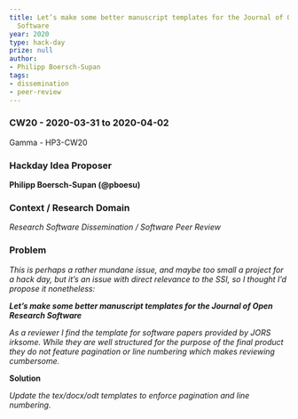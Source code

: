 ```yaml
---
title: Let’s make some better manuscript templates for the Journal of Open Research
  Software
year: 2020
type: hack-day
prize: null
author:
- Philipp Boersch-Supan
tags:
- dissemination
- peer-review
---
```



### CW20 - 2020-03-31 to 2020-04-02

Gamma - HP3-CW20


### **Hackday Idea Proposer**

**Philipp Boersch-Supan (@pboesu)**


### **Context / Research Domain**

_Research Software Dissemination / Software Peer Review_


### **Problem**

_This is perhaps a rather mundane issue, and maybe too small a project for a hack day, but it’s an issue with direct relevance to the SSI, so I thought I’d propose it nonetheless:_

**_Let’s make some better manuscript templates for the Journal of Open Research Software_**

_As a reviewer I find the template for software papers provided by JORS irksome. While they are well structured for the purpose of the final product they do not feature pagination or line numbering which makes reviewing cumbersome._

**Solution**

_Update the tex/docx/odt templates to enforce pagination and line numbering._
